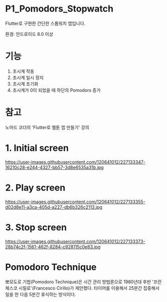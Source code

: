 # P1_Pomodors_Stopwatch

Flutter로 구현한 간단한 스톱워치 앱입니다.

환경: 안드로이드 8.0 이상

# 기능

1. 초시계 작동
2. 초시계 일시 정지
3. 초시계 초기화
4. 초시계가 0이 되었을 때 하단의 Pomodors 증가


# 참고

노마드 코더의 'Flutter로 웹툰 앱 만들기' 강의

# 1. Initial screen

https://user-images.githubusercontent.com/120641012/227133347-16210c28-e244-4327-bb57-3d8e6535a31b.jpg

# 2. Play screen

https://user-images.githubusercontent.com/120641012/227133355-d02d8e11-a3ca-405d-a227-db6b326c2113.jpg

# 3. Stop screen

https://user-images.githubusercontent.com/120641012/227133373-28b74c2f-1561-462f-8284-c928115c0e83.jpg

# Pomodoro Technique

뽀모도로 기법(Pomodoro Technique)은 시간 관리 방법론으로 1980년대 후반 '프란체스코 시릴로'(Francesco Cirillo)가 제안했다.
타이머를 이용해서 25분간 집중해서 일을 한 다음 5분간 휴식하는 방식이다.
